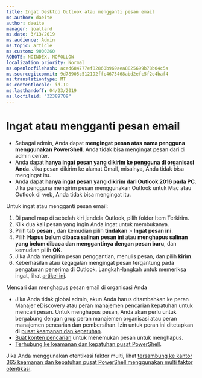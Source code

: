 ```yaml
---
title: Ingat Desktop Outlook atau mengganti pesan email
ms.author: daeite
author: daeite
manager: joallard
ms.date: 3/13/2019
ms.audience: Admin
ms.topic: article
ms.custom: 9000260
ROBOTS: NOINDEX, NOFOLLOW
localization_priority: Normal
ms.openlocfilehash: aced684777ef82860b969aea8825699b78b04c5a
ms.sourcegitcommit: 9d78905c512192ffc4675468abd2efc5f2e4baf4
ms.translationtype: MT
ms.contentlocale: id-ID
ms.lasthandoff: 04/23/2019
ms.locfileid: "32389709"
---
```

# <a name="recall-or-replace-an-email-message"></a>Ingat atau mengganti pesan email

- Sebagai admin, Anda dapat **mengingat pesan atas nama pengguna menggunakan PowerShell**. Anda tidak bisa mengingat pesan dari di admin center.
- Anda dapat **hanya ingat pesan yang dikirim ke pengguna di organisasi Anda**. Jika pesan dikirim ke alamat Gmail, misalnya, Anda tidak bisa mengingat itu.
- Anda dapat **hanya ingat pesan yang dikirim dari Outlook 2016 pada PC**. Jika pengguna mengirim pesan menggunakan Outlook untuk Mac atau Outlook di web, Anda tidak bisa mengingat itu.

Untuk ingat atau mengganti pesan email:

1. Di panel map di sebelah kiri jendela Outlook, pilih folder Item Terkirim.
1. Klik dua kali pesan yang ingin Anda ingat untuk membukanya.
1. Pilih tab **pesan** , dan kemudian pilih **tindakan** > **Ingat pesan ini**.
1. Pilih **Hapus belum dibaca salinan pesan ini** atau **menghapus salinan yang belum dibaca dan menggantinya dengan pesan baru**, dan kemudian pilih **OK**.
1. Jika Anda mengirim pesan penggantian, menulis pesan, dan pilih **kirim**.
1. Keberhasilan atau kegagalan mengingat pesan tergantung pada pengaturan penerima di Outlook. Langkah-langkah untuk memeriksa ingat, lihat [artikel ini](https://support.office.com/article/35027f88-d655-4554-b4f8-6c0729a723a0).

Mencari dan menghapus pesan email di organisasi Anda

- Jika Anda tidak global admin, akun Anda harus ditambahkan ke peran Manajer eDiscovery atau peran manajemen pencarian kepatuhan untuk mencari pesan. Untuk menghapus pesan, Anda akan perlu untuk bergabung dengan grup peran manajemen organisasi atau peran manajemen pencarian dan pembersihan. Izin untuk peran ini ditetapkan di [pusat keamanan dan kepatuhan](https://go.microsoft.com/fwlink/?linkid=2083731).
- [Buat konten pencarian](https://docs.microsoft.com/office365/securitycompliance/content-search) untuk menemukan pesan untuk menghapus.
- [Terhubung ke keamanan dan kepatuhan pusat PowerShell](https://docs.microsoft.com/powershell/exchange/office-365-scc/connect-to-scc-powershell/connect-to-scc-powershell?view=exchange-ps).

Jika Anda menggunakan otentikasi faktor multi, lihat [tersambung ke kantor 365 keamanan dan kepatuhan pusat PowerShell menggunakan multi faktor otentikasi](https://docs.microsoft.com/powershell/exchange/office-365-scc/connect-to-scc-powershell/mfa-connect-to-scc-powershell?view=exchange-ps).